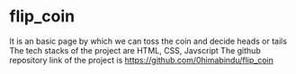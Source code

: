# flip_coin
It is an basic page by which we can toss the coin and decide heads or tails
The tech stacks of the project are HTML, CSS, Javscript 
The github repository link of the project is https://github.com/0himabindu/flip_coin


